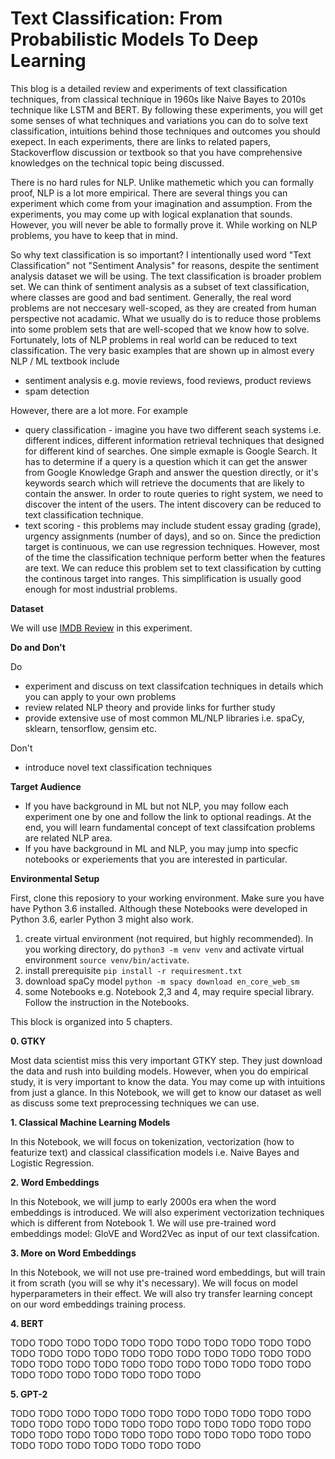 # Text Classification: From Probabilistic Models To Deep Learning

This blog is a detailed review and experiments of text classification techniques, from classical technique in 1960s
like Naive Bayes to 2010s technique like LSTM and BERT. By following these experiments, you will
get some senses of what techniques and variations you can do to solve text classification, 
intuitions behind those techniques and outcomes you should exepect. In each 
experiments, there are links to related papers, Stackoverflow discussion or textbook so that you have
comprehensive knowledges on the technical topic being discussed.

There is no hard rules for NLP. Unlike mathemetic which you can formally proof, NLP is a lot more empirical. 
There are several things you can experiment which come from your imagination and assumption.
From the experiments, you may come up with logical explanation that sounds. However, you will never be able 
to formally prove it. While working on NLP problems, you have to keep that in mind.

So why text classification is so important? I intentionally used 
word "Text Classification" not "Sentiment Analysis" for reasons, despite the sentiment
analysis dataset we will be using. The text classification is broader problem set.
We can think of sentiment analysis as a subset of text classification, 
where classes are good and bad sentiment. Generally, the real word problems are not neccesary
well-scoped, as they are created from human perspective not acadamic. 
What we usually do is to reduce those problems into
some problem sets that are well-scoped that we know how to solve. Fortunately, lots of 
NLP problems in real world can be reduced to text classification. The very basic examples
that are shown up in almost every NLP / ML textbook include
- sentiment analysis e.g. movie reviews, food reviews, product reviews
- spam detection

However, there are a lot more. For example
- query classification - imagine you have two different seach systems i.e. different indices, different 
information retrieval techniques that designed for different kind of searches. One simple exmaple is
Google Search. It has to determine if a query is a question which it can get the answer from Google 
Knowledge Graph and answer the question directly, or it's keywords search which will retrieve
the documents that are likely to contain the answer. In order to route
queries to right system, we need to discover the intent of the users. The intent discovery can be reduced to
text classification technique.
- text scoring - this problems may include student essay grading (grade), urgency assignments (number of days),
and so on. Since the prediction target is continuous, we can use regression techniques. However, 
most of the time the classification technique perform better when the features are text.
We can reduce this problem set to text classification by cutting the continous target into ranges.
This simplification is usually good enough for most industrial problems.


**Dataset**

We will use [IMDB Review](https://www.tensorflow.org/datasets/catalog/imdb_reviews) in this experiment.

**Do and Don't**

Do
- experiment and discuss on text classifcation techniques in details which you can apply to your own problems
- review related NLP theory and provide links for further study
- provide extensive use of most common ML/NLP libraries i.e. spaCy, sklearn, tensorflow, gensim etc.

Don't
- introduce novel text classification techniques

**Target Audience**
- If you have background in ML but not NLP, you may follow each experiment one by one
and follow the link to optional readings. At the end, you will learn fundamental concept
of text classifcation problems are related NLP area.
- If you have background in ML and NLP, you may jump into specfic notebooks or experiements
that you are interested in particular.
    
**Environmental Setup**

First, clone this reposiory to your working environment. Make sure you have have Python 3.6 installed.
Although these Notebooks were developed in Python 3.6, earler Python 3 might also work. 

1. create virtual environment (not required, but highly recommended). In you working directory,
do `python3 -m venv venv` and activate virtual environment `source venv/bin/activate`. 
2. install prerequisite `pip install -r requiresment.txt`
3. download spaCy model `python -m spacy download en_core_web_sm`
4. some Notebooks e.g. Notebook 2,3 and 4, may require special library. Follow the instruction in the Notebooks.
    
This block is organized into 5 chapters.
    
**0. GTKY**

Most data scientist miss this very important GTKY step. They just download the data and rush into building models. 
However, when you do empirical study, it is very important to know the data. 
You may come up with intuitions from just a glance. In this Notebook, 
we will get to know our dataset as well as discuss some text preprocessing techniques we can use.


**1. Classical Machine Learning Models**

In this Notebook, we will focus on tokenization, vectorization (how to featurize text)
and classical classification models i.e. Naive Bayes and Logistic Regression.


**2. Word Embeddings**

In this Notebook, we will jump to early 2000s era when the word embeddings is introduced.
We will also experiment vectorization techniques which is different from Notebook 1.
We will use pre-trained word embeddings model: GloVE and Word2Vec as input of our text classifcation.

**3. More on Word Embeddings**

In this Notebook, we will not use pre-trained word embeddings, but will train it from scrath (you
will se why it's necessary). We will focus on model hyperparameters in their effect. We will also
try transfer learning concept on our word embeddings training process.


**4. BERT**

TODO TODO TODO TODO TODO TODO TODO TODO
TODO TODO TODO TODO TODO TODO TODO TODO
TODO TODO TODO TODO TODO TODO TODO TODO
TODO TODO TODO TODO TODO TODO TODO TODO
TODO TODO TODO TODO TODO TODO TODO TODO

**5. GPT-2**

TODO TODO TODO TODO TODO TODO TODO TODO
TODO TODO TODO TODO TODO TODO TODO TODO
TODO TODO TODO TODO TODO TODO TODO TODO
TODO TODO TODO TODO TODO TODO TODO TODO
TODO TODO TODO TODO TODO TODO TODO TODO
